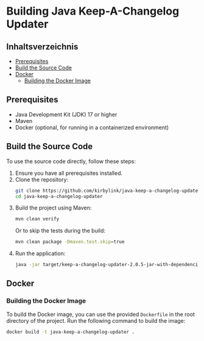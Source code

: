 # Building Java Keep-A-Changelog Updater

## Inhaltsverzeichnis

- [Prerequisites](#prerequisites)
- [Build the Source Code](#build-the-source-code)
- [Docker](#docker)
  - [Building the Docker Image](#building-the-docker-image)

## Prerequisites
- Java Development Kit (JDK) 17 or higher
- Maven
- Docker (optional, for running in a containerized environment)

## Build the Source Code
To use the source code directly, follow these steps:
1. Ensure you have all prerequisites installed.
2. Clone the repository:
   ```sh
   git clone https://github.com/kirbylink/java-keep-a-changelog-updater.git
   cd java-keep-a-changelog-updater
   ```
3. Build the project using Maven:
   ```sh
   mvn clean verify
   ```
   Or to skip the tests during the build:
   ```sh
   mvn clean package -Dmaven.test.skip=true
   ```
4. Run the application:
   ```sh
   java -jar target/keep-a-changelog-updater-2.0.5-jar-with-dependencies.jar
   ```

## Docker

### Building the Docker Image
To build the Docker image, you can use the provided `Dockerfile` in the root directory of the project. Run the following command to build the image:

```sh
docker build -t java-keep-a-changelog-updater .
```
